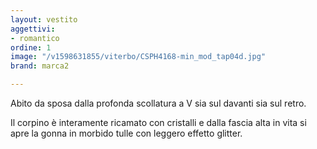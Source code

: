 ```yaml
---
layout: vestito
aggettivi:
- romantico
ordine: 1
image: "/v1598631855/viterbo/CSPH4168-min_mod_tap04d.jpg"
brand: marca2

---
```

Abito da sposa dalla profonda scollatura a V sia sul davanti sia sul retro.

Il corpino è interamente ricamato con cristalli e dalla fascia alta in vita si apre la gonna in morbido tulle con leggero effetto glitter.